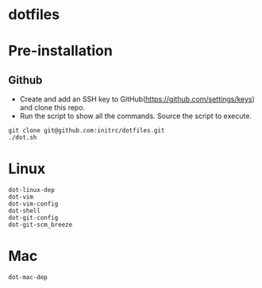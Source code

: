 dotfiles
========
# Pre-installation

## Github
- Create and add an SSH key to GitHub(https://github.com/settings/keys) and clone this repo.
- Run the script to show all the commands. Source the script to execute.

```
git clone git@github.com:initrc/dotfiles.git
./dot.sh
```

# Linux
```
dot-linux-dep
dot-vim
dot-vim-config
dot-shell
dot-git-config
dot-git-scm_breeze
```

# Mac
```
dot-mac-dep
```

